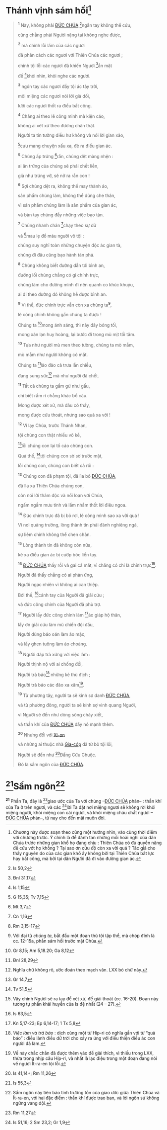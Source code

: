 # Thánh vịnh sám hối[^1-43c44ef4-b1b8-4c37-bae9-0eb35ed46107]

> <sup><b>1</b></sup> Này, không phải [ĐỨC CHÚA]() [^1@-43c44ef4-b1b8-4c37-bae9-0eb35ed46107]ngắn tay không thể cứu,
>
> cũng chẳng phải Người nặng tai không nghe được,
>
> <sup><b>2</b></sup> mà chính lỗi lầm của các ngươi
>
> đã phân cách các ngươi với Thiên Chúa các ngươi ;
>
> chính tội lỗi các ngươi đã khiến Người [^2@-43c44ef4-b1b8-4c37-bae9-0eb35ed46107]ẩn mặt
>
> để [^3@-43c44ef4-b1b8-4c37-bae9-0eb35ed46107]khỏi nhìn, khỏi nghe các ngươi.
>
> <sup><b>3</b></sup> ngón tay các ngươi đầy tội ác tày trời,
>
> môi miệng các ngươi nói lời giả dối,
>
> lưỡi các ngươi thốt ra điều bất công.
>
> <sup><b>4</b></sup> Chẳng ai theo lẽ công minh mà kiện cáo,
>
> không ai xét xử theo đường chân thật.
>
> Người ta tin tưởng điều hư không và nói lời gian xảo,
>
> [^4@-43c44ef4-b1b8-4c37-bae9-0eb35ed46107]cưu mang chuyện xấu xa, đẻ ra điều gian ác.
>
> <sup><b>5</b></sup> Chúng ấp trứng [^5@-43c44ef4-b1b8-4c37-bae9-0eb35ed46107]rắn, chúng dệt màng nhện :
>
> ai ăn trứng của chúng sẽ phải chết liền,
>
> giả như trứng vỡ, sẽ nở ra rắn con !
>
> <sup><b>6</b></sup> Sợi chúng dệt ra, không thể may thành áo,
>
> sản phẩm chúng làm, không thể dùng che thân,
>
> vì sản phẩm chúng làm là sản phẩm của gian ác,
>
> và bàn tay chúng đầy những việc bạo tàn.
>
> <sup><b>7</b></sup> Chúng nhanh chân [^6@-43c44ef4-b1b8-4c37-bae9-0eb35ed46107]chạy theo sự dữ
>
> và [^7@-43c44ef4-b1b8-4c37-bae9-0eb35ed46107]mau lẹ đổ máu người vô tội :
>
> chúng suy nghĩ toàn những chuyện độc ác gian tà,
>
> chúng đi đâu cũng bạo hành tàn phá.
>
> <sup><b>8</b></sup> Chúng không biết đường dẫn tới bình an,
>
> đường lối chúng chẳng có gì chính trực,
>
> chúng làm cho đường mình đi nên quanh co khúc khuỷu,
>
> ai đi theo đường đó không hề được bình an.
>
> <sup><b>9</b></sup> Vì thế, đức chính trực vẫn còn xa chúng ta[^3-43c44ef4-b1b8-4c37-bae9-0eb35ed46107],
>
> lẽ công chính không gần chúng ta được !
>
> Chúng ta [^8@-43c44ef4-b1b8-4c37-bae9-0eb35ed46107]mong ánh sáng, thì này đây bóng tối,
>
> mong xán lạn huy hoàng, lại bước đi trong mù mịt tối tăm.
>
> <sup><b>10</b></sup> Tựa như người mù men theo tường, chúng ta mò mẫm,
>
> mò mẫm như người không có mắt.
>
> Chúng ta [^9@-43c44ef4-b1b8-4c37-bae9-0eb35ed46107]lảo đảo cả trưa lẫn chiều,
>
> đang sung sức[^4-43c44ef4-b1b8-4c37-bae9-0eb35ed46107] mà như người đã chết.
>
> <sup><b>11</b></sup> Tất cả chúng ta gầm gừ như gấu,
>
> chỉ biết rầm rì chẳng khác bồ câu.
>
> Mong được xét xử, mà đâu có thấy,
>
> mong được cứu thoát, nhưng sao quá xa vời !
>
> <sup><b>12</b></sup> Vì lạy Chúa, trước Thánh Nhan,
>
> tội chúng con thật nhiều vô kể,
>
> [^10@-43c44ef4-b1b8-4c37-bae9-0eb35ed46107]lỗi chúng con lại tố cáo chúng con.
>
> Quả thế, [^11@-43c44ef4-b1b8-4c37-bae9-0eb35ed46107]tội chúng con sờ sờ trước mặt,
>
> lỗi chúng con, chúng con biết cả rồi :
>
> <sup><b>13</b></sup> Chúng con đã phạm tội, đã lìa bỏ [ĐỨC CHÚA](),
>
> đã lìa xa Thiên Chúa chúng con,
>
> còn nói lời thâm độc và nổi loạn với Chúa,
>
> ngấm ngầm mưu tính và lẩm nhẩm thốt lời điêu ngoa.
>
> <sup><b>14</b></sup> Đức chính trực đã bị bỏ rơi, lẽ công minh sao xa vời quá !
>
> Vì nơi quảng trường, lòng thành tín phải đành nghiêng ngả,
>
> sự liêm chính không thể chen chân.
>
> <sup><b>15</b></sup> Lòng thành tín đã không còn nữa,
>
> kẻ xa điều gian ác bị cướp bóc liền tay.
>
> <sup><b>16</b></sup> [ĐỨC CHÚA]() thấy rồi và gai cả mắt, vì chẳng có chi là chính trực[^5-43c44ef4-b1b8-4c37-bae9-0eb35ed46107].
>
> Người đã thấy chẳng có ai phản ứng,
>
> Người ngạc nhiên vì không ai can thiệp.
>
> Bởi thế, [^12@-43c44ef4-b1b8-4c37-bae9-0eb35ed46107]cánh tay của Người đã giải cứu ;
>
> và đức công chính của Người đã phù trợ.
>
> <sup><b>17</b></sup> Người lấy đức công chính làm [^13@-43c44ef4-b1b8-4c37-bae9-0eb35ed46107]áo giáp hộ thân,
>
> lấy ơn giải cứu làm mũ chiến đội đầu,
>
> Người dùng báo oán làm áo mặc,
>
> và lấy ghen tuông làm áo choàng.
>
> <sup><b>18</b></sup> Người đáp trả xứng với việc làm :
>
> Người thịnh nộ với ai chống đối,
>
> Người trả báo[^6-43c44ef4-b1b8-4c37-bae9-0eb35ed46107] những kẻ thù địch ;
>
> Người trả báo các đảo xa xăm[^7-43c44ef4-b1b8-4c37-bae9-0eb35ed46107].
>
> <sup><b>19</b></sup> Từ phương tây, người ta sẽ kính sợ danh [ĐỨC CHÚA](),
>
> và từ phương đông, người ta sẽ kính sợ vinh quang Người,
>
> vì Người sẽ đến như dòng sông chảy xiết,
>
> và thần khí của [ĐỨC CHÚA]() đẩy nó mạnh thêm.
>
> <sup><b>20</b></sup> Nhưng đối với [Xi-on]()
>
> và những ai thuộc nhà [Gia-cóp]() đã từ bỏ tội lỗi,
>
> Người sẽ đến như [^14@-43c44ef4-b1b8-4c37-bae9-0eb35ed46107]Đấng Cứu Chuộc.
>
> Đó là sấm ngôn của [ĐỨC CHÚA]().

# [^15@-43c44ef4-b1b8-4c37-bae9-0eb35ed46107]Sấm ngôn[^8-43c44ef4-b1b8-4c37-bae9-0eb35ed46107]
<sup><b>21</b></sup> Phần Ta, đây là [^16@-43c44ef4-b1b8-4c37-bae9-0eb35ed46107]giao ước của Ta với chúng –[ĐỨC CHÚA]() phán– : thần khí của Ta ở trên ngươi, và các [^17@-43c44ef4-b1b8-4c37-bae9-0eb35ed46107]lời Ta đặt nơi miệng ngươi sẽ không rời khỏi miệng ngươi, khỏi miệng con cái ngươi, và khỏi miệng cháu chắt ngươi –[ĐỨC CHÚA]() phán–, từ nay cho đến mãi muôn đời.

[^1-43c44ef4-b1b8-4c37-bae9-0eb35ed46107]: Chương này được soạn theo cùng một hướng nhìn, vào cùng thời điểm với chương trước. Ý chính là để đánh tan những mối hoài nghi của dân Chúa trước những gian khổ họ đang chịu : Thiên Chúa có đủ quyền năng để cứu vớt họ không ? Tại sao ơn cứu độ còn xa vời quá ? Tác giả cho thấy nguyên do của các gian khổ ấy không bởi tại Thiên Chúa bất lực hay bất công, mà bởi tại dân Người đã đi vào đường gian ác.
[^3-43c44ef4-b1b8-4c37-bae9-0eb35ed46107]: Với đại từ *chúng ta*, bắt đầu một đoạn thú tội tập thể, mà chóp đỉnh là cc. 12-15a, phần sám hối trước mặt Chúa.
[^4-43c44ef4-b1b8-4c37-bae9-0eb35ed46107]: Nghĩa chữ không rõ, ước đoán theo mạch văn. LXX bỏ chữ này.
[^5-43c44ef4-b1b8-4c37-bae9-0eb35ed46107]: Vậy chính Người sẽ ra tay để xét xử, để giải thoát (cc. 16-20). Đoạn này tương tự phần khải huyền của Is đệ nhất (24 – 27).
[^6-43c44ef4-b1b8-4c37-bae9-0eb35ed46107]: *Việc làm và trả báo* : dịch cùng một từ Híp-ri có nghĩa gần với từ “quả báo” : điều lành điều dữ trời cho xảy ra ứng với điều thiện điều ác con người đã làm.
[^7-43c44ef4-b1b8-4c37-bae9-0eb35ed46107]: Vế này chắc chắn đã được thêm vào để giải thích, vì thiếu trong LXX, thừa trong nhịp câu Híp-ri, và nhất là lạc điệu trong một đoạn đang nói về người Ít-ra-en tội lỗi.
[^8-43c44ef4-b1b8-4c37-bae9-0eb35ed46107]: Sấm ngôn này tiên báo tính trường tồn của giao ước giữa Thiên Chúa và Ít-ra-en, với hai đặc điểm : thần khí được trao ban, và lời ngôn sứ không ngừng vang dội.
[^1@-43c44ef4-b1b8-4c37-bae9-0eb35ed46107]: Is 50,2
[^2@-43c44ef4-b1b8-4c37-bae9-0eb35ed46107]: Đnl 31,17
[^3@-43c44ef4-b1b8-4c37-bae9-0eb35ed46107]: Is 1,15
[^4@-43c44ef4-b1b8-4c37-bae9-0eb35ed46107]: G 15,35; Tv 7,15
[^5@-43c44ef4-b1b8-4c37-bae9-0eb35ed46107]: Mt 3,7
[^6@-43c44ef4-b1b8-4c37-bae9-0eb35ed46107]: Cn 1,16
[^7@-43c44ef4-b1b8-4c37-bae9-0eb35ed46107]: Rm 3,15-17
[^8@-43c44ef4-b1b8-4c37-bae9-0eb35ed46107]: Gr 8,15; Am 5,18.20; Ga 8,12
[^9@-43c44ef4-b1b8-4c37-bae9-0eb35ed46107]: Đnl 28,29
[^10@-43c44ef4-b1b8-4c37-bae9-0eb35ed46107]: Gr 14,7
[^11@-43c44ef4-b1b8-4c37-bae9-0eb35ed46107]: Tv 51,5
[^12@-43c44ef4-b1b8-4c37-bae9-0eb35ed46107]: Is 63,5
[^13@-43c44ef4-b1b8-4c37-bae9-0eb35ed46107]: Kn 5,17-23; Ep 6,14-17; 1 Tx 5,8
[^14@-43c44ef4-b1b8-4c37-bae9-0eb35ed46107]: Is 41,14+; Rm 11,26
[^15@-43c44ef4-b1b8-4c37-bae9-0eb35ed46107]: Is 55,3
[^16@-43c44ef4-b1b8-4c37-bae9-0eb35ed46107]: Rm 11,27
[^17@-43c44ef4-b1b8-4c37-bae9-0eb35ed46107]: Is 51,16; 2 Sm 23,2; Gr 1,9